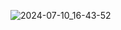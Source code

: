 ![2024-07-10_16-43-52](https://github.com/Nik19ita/Site-about-courses/assets/52106265/bd0c5070-f612-403f-b8a0-1c83817d461d)
